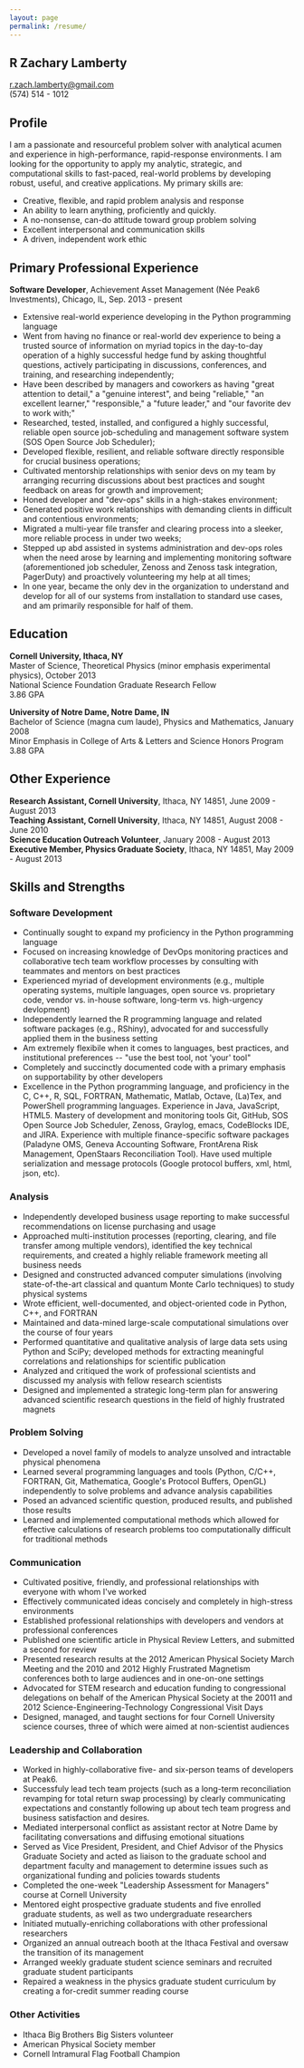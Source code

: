 ```yaml
---
layout: page
permalink: /resume/
---
```


## R Zachary Lamberty
[r.zach.lamberty@gmail.com](mailto:r.zach.lamberty@gmail.com)  
(574) 514 - 1012

## Profile
I am a passionate and resourceful problem solver with analytical acumen and experience in high-performance, rapid-response environments. I am looking for the opportunity to apply my analytic, strategic, and computational skills to fast-paced, real-world problems by developing robust, useful, and creative applications. My primary skills are:  

+ Creative, flexible, and rapid problem analysis and response
+ An ability to learn anything, proficiently and quickly.
+ A no-nonsense, can-do attitude toward group problem solving
+ Excellent interpersonal and communication skills
+ A driven, independent work ethic

## Primary Professional Experience
**Software Developer**, Achievement Asset Management (N&eacute;e Peak6 Investments), Chicago, IL, Sep. 2013 - present

+ Extensive real-world experience developing in the Python programming language
+ Went from having no finance or real-world dev experience to being a trusted source of information on myriad topics in the day-to-day operation of a highly successful hedge fund by asking thoughtful questions, actively participating in discussions, conferences, and training, and researching independently;
+ Have been described by managers and coworkers as having "great attention to detail," a "genuine interest", and being "reliable," "an excellent learner," "responsible," a "future leader," and "our favorite dev to work with;"
+ Researched, tested, installed, and configured a highly successful, reliable open source job-scheduling and management software system (SOS Open Source Job Scheduler);
+ Developed flexible, resilient, and reliable software directly responsible for crucial business operations;
+ Cultivated mentorship relationships with senior devs on my team by arranging recurring discussions about best practices and sought feedback on areas for growth and improvement;
+ Honed developer and "dev-ops" skills in a high-stakes environment;
+ Generated positive work relationships with demanding clients in difficult and contentious environments;
+ Migrated a multi-year file transfer and clearing process into a sleeker, more reliable process in under two weeks;
+ Stepped up abd assisted in systems administration and dev-ops roles when the need arose by learning and implementing monitoring software (aforementioned job scheduler, Zenoss and Zenoss task integration, PagerDuty) and proactively volunteering my help at all times;
+ In one year, became the only dev in the organization to understand and develop for all of our systems from installation to standard use cases, and am primarily responsible for half of them.

## Education
**Cornell University, Ithaca, NY**  
Master of Science, Theoretical Physics (minor emphasis experimental physics), October 2013  
National Science Foundation Graduate Research Fellow  
3.86 GPA


**University of Notre Dame, Notre Dame, IN**  
Bachelor of Science (magna cum laude), Physics and Mathematics, January 2008  
Minor Emphasis in College of Arts & Letters and Science Honors Program  
3.88 GPA


## Other Experience
**Research Assistant, Cornell University**, Ithaca, NY 14851, June 2009 - August 2013  
**Teaching Assistant, Cornell University**, Ithaca, NY 14851, August 2008 - June 2010  
**Science Education Outreach Volunteer**, January 2008 - August 2013  
**Executive Member, Physics Graduate Society**, Ithaca, NY 14851, May 2009 - August 2013  

## Skills and Strengths
### Software Development

+ Continually sought to expand my proficiency in the Python programming language
+ Focused on increasing knowledge of DevOps monitoring practices and collaborative tech team workflow processes by consulting with teammates and mentors on best practices
+ Experienced myriad of development environments (e.g., multiple operating systems, multiple languages, open source vs. proprietary code, vendor vs. in-house software, long-term vs. high-urgency devlopment)
+ Independently learned the R programming language and related software packages (e.g., RShiny), advocated for and successfully applied them in the business setting
+ Am extremely flexibile when it comes to languages, best practices, and institutional preferences -- "use the best tool, not 'your' tool"
+ Completely and succinctly documented code with a primary emphasis on supportability by other developers
+ Excellence in the Python programming language, and proficiency in the C, C++, R, SQL, FORTRAN, Mathematic, Matlab, Octave, (La)Tex, and PowerShell programming languages. Experience in Java, JavaScript, HTML5. Mastery of development and monitoring tools Git, GitHub, SOS Open Source Job Scheduler, Zenoss, Graylog, emacs, CodeBlocks IDE, and JIRA. Experience with multiple finance-specific software packages (Paladyne OMS, Geneva Accounting Software, FrontArena Risk
Management, OpenStaars Reconciliation Tool). Have used multiple serialization and message protocols (Google protocol buffers, xml, html, json, etc).

### Analysis

+ Independently developed business usage reporting to make successful recommendations on license purchasing and usage
+ Approached multi-institution processes (reporting, clearing, and file transfer among multiple vendors), identified the key technical requirements, and created a highly reliable framework meeting all business needs
+ Designed and constructed advanced computer simulations (involving state-of-the-art classical and quantum Monte Carlo techniques) to study physical systems
+ Wrote efficient, well-documented, and object-oriented code in Python, C++, and FORTRAN
+ Maintained and data-mined large-scale computational simulations over the course of four years
+ Performed quantitative and qualitative analysis of large data sets using Python and SciPy; developed methods for extracting meaningful correlations and relationships for scientific publication
+ Analyzed and critiqued the work of professional scientists and discussed my analysis with fellow research scientists
+ Designed and implemented a strategic long-term plan for answering advanced scientific research questions in the field of highly frustrated magnets

### Problem Solving

+ Developed a novel family of models to analyze unsolved and intractable physical phenomena
+ Learned several programming languages and tools (Python, C/C++, FORTRAN, Git, Mathematica, Google's Protocol Buffers, OpenGL) independently to solve problems and advance analysis capabilities
+ Posed an advanced scientific question, produced results, and published those results
+ Learned and implemented computational methods which allowed for effective calculations of research problems too computationally difficult for traditional methods

### Communication

+ Cultivated positive, friendly, and professional relationships with everyone with whom I've worked
+ Effectively communicated ideas concisely and completely in high-stress environments
+ Established professional relationships with developers and vendors at professional conferences
+ Published one scientific article in Physical Review Letters, and submitted a second for review
+ Presented research results at the 2012 American Physical Society March Meeting and the 2010 and 2012 Highly Frustrated Magnetism conferences both to large audiences and in one-on-one settings
+ Advocated for STEM research and education funding to congressional delegations on behalf of the American Physical Society at the 20011 and 2012 Science-Engineering-Technology Congressional Visit Days
+ Designed, managed, and taught sections for four Cornell University science courses, three of which were aimed at non-scientist audiences

### Leadership and Collaboration

+ Worked in highly-collaborative five- and six-person teams of developers at Peak6.
+ Successfuly lead tech team projects (such as a long-term reconciliation revamping for total return swap processing) by clearly communicating expectations and constantly following up about tech team progress and business satisfaction and desires.
+ Mediated interpersonal conflict as assistant rector at Notre Dame by facilitating conversations and diffusing emotional situations
+ Served as Vice President, President, and Chief Advisor of the Physics Graduate Society and acted as liaison to the graduate school and department faculty and management to determine issues such as organizational funding and policies towards students
+ Completed the one-week "Leadership Assessment for Managers" course at Cornell University
+ Mentored eight prospective graduate students and five enrolled graduate students, as well as two undergraduate researchers
+ Initiated mutually-enriching collaborations with other professional researchers
+ Organized an annual outreach booth at the Ithaca Festival and oversaw the transition of its management
+ Arranged weekly graduate student science seminars and recruited graduate student participants
+ Repaired a weakness in the physics graduate student curriculum by creating a for-credit summer reading course

### Other Activities

+ Ithaca Big Brothers Big Sisters volunteer
+ American Physical Society member
+ Cornell Intramural Flag Football Champion
